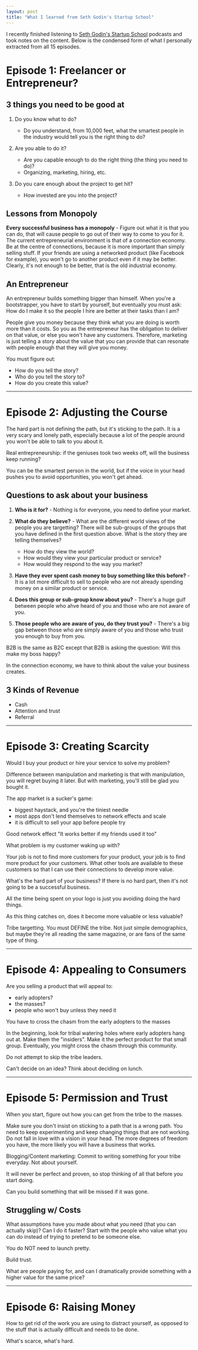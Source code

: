 ```yaml
---
layout: post
title: "What I learned from Seth Godin's Startup School"
---
```


I recently finished listening to [Seth Godin's Startup School](http://www.earwolf.com/show/startup-school/) podcasts and took notes on the content. Below is the condensed form of what I personally extracted from all 15 episodes.

# Episode 1: Freelancer or Entrepreneur?

## 3 things you need to be good at

1. Do you know what to do?
	- Do you understand, from 10,000 feet, what the smartest people in the industry would tell you is the right thing to do?

2. Are you able to do it? 
	- Are you capable enough to do the right thing (the thing you need to do)?
	- Organizing, marketing, hiring, etc.

3. Do you care enough about the project to get hit?
	- How invested are you into the project?

## Lessons from Monopoly

**Every successful business has a monopoly** - Figure out what it is that you can do, that will cause people to go out of their way to come to you for it. The current entrepreneurial environment is that of a connection economy. Be at the centre of connections, because it is more important than simply selling stuff. If your friends are using a networked product (like Facebook for example), you won't go to another product even if it may be better. Clearly, it's not enough to be better, that is the old industrial economy.

## An Entrepreneur

An entrepreneur builds something bigger than himself. When you're a bootstrapper, you have to start by yourself, but eventually you must ask: How do I make it so the people I hire are better at their tasks than I am?

People give you money because they think what you are doing is worth more than it costs. So you as the entrepreneur has the obligation to deliver on that value, or else you won't have any customers. Therefore, marketing is just telling a story about the value that you can provide that can resonate with people enough that they will give you money.

You must figure out:

- How do you tell the story?
- Who do you tell the story to?
- How do you create this value?

----

# Episode 2: Adjusting the Course

The hard part is not defining the path, but it's sticking to the path. It is a very scary and lonely path, especially because a lot of the people around you won't be able to talk to you about it.

Real entrepreneurship: if the geniuses took two weeks off, will the business keep running?

You can be the smartest person in the world, but if the voice in your head pushes you to avoid opportunities, you won't get ahead.

## Questions to ask about your business

1. **Who is it for?** - Nothing is for everyone, you need to define your market.

2. **What do they believe?** - What are the different world views of the people you are targetting? There will be sub-groups of the groups that you have defined in the first question above. What is the story they are telling themselves?
	- How do they view the world?
	- How would they view your particular product or service?
	- How would they respond to the way you market?

3. **Have they ever spent cash money to buy something like this before?** - It is a lot more difficult to sell to people who are not already spending money on a similar product or service. 

4. **Does this group or sub-group know about you?** - There's a huge gulf between people who ahve heard of you and those who are not aware of you.

5. **Those people who are aware of you, do they trust you?** - There's a big gap between those who are simply aware of you and those who trust you enough to buy from you.

B2B is the same as B2C except that B2B is asking the question: Will this make my boss happy?

In the connection economy, we have to think about the value your business creates.

## 3 Kinds of Revenue

- Cash
- Attention and trust
- Referral

----

# Episode 3: Creating Scarcity

Would I buy your product or hire your service to solve my problem?

Difference between manipulation and marketing is that with manipulation, you will regret buying it later. But with marketing, you'll still be glad you bought it.

The app market is a sucker's game:

- biggest haystack, and you're the tiniest needle
- most apps don't lend themselves to network effects and scale
- it is difficult to sell your app before people try

Good network effect
"It works better if my friends used it too"

What problem is my customer waking up with?

Your job is not to find more customers for your product, your job is to find more product for your customers. What other tools are available to these customers so that I can use their connections to develop more value.

What's the hard part of your business? If there is no hard part, then it's not going to be a successful business.

All the time being spent on your logo is just you avoiding doing the hard things.

As this thing catches on, does it become more valuable or less valuable?

Tribe targetting. You must DEFINE the tribe. Not just simple demographics, but maybe they're all reading the same magazine, or are fans of the same type of thing.

----

# Episode 4: Appealing to Consumers

Are you selling a product that will appeal to:
- early adopters?
- the masses?
- people who won't buy unless they need it

You have to cross the chasm from the early adopters to the masses

In the beginning, look for tribal watering holes where early adopters hang out at. Make them the "insiders". Make it the perfect product for that small group. Eventually, you might cross the chasm through this community.

Do not attempt to skip the tribe leaders.

Can't decide on an idea? Think about deciding on lunch.

----

# Episode 5: Permission and Trust

When you start, figure out how you can get from the tribe to the masses.

Make sure you don't insist on sticking to a path that is a wrong path. You need to keep experimenting and keep changing things that are not working. Do not fall in love with a vision in your head. The more degrees of freedom you have, the more likely you will have a business that works.

Blogging/Content marketing: Commit to writing something for your tribe everyday. Not about yourself.

It will never be perfect and proven, so stop thinking of all that before you start doing.

Can you build something that will be missed if it was gone.

## Struggling w/ Costs

What assumptions have you made about what you need (that you can actually skip)?
Can I do it faster?
Start with the people who value what you can do instead of trying to pretend to be someone else.

You do NOT need to launch pretty. 

Build trust.

What are people paying for, and can I dramatically provide something with a higher value for the same price?

----

# Episode 6: Raising Money

How to get rid of the work you are using to distract yourself, as opposed to the stuff that is actually difficult and needs to be done.

What's scarce, what's hard.